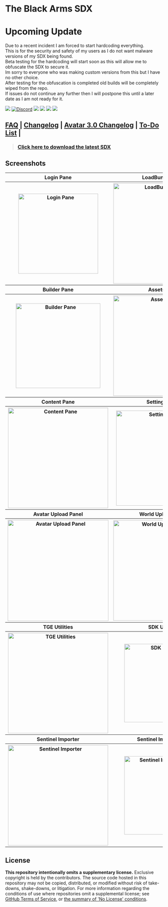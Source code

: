 # The Black Arms SDX  

# Upcoming Update  
Due to a recent incident I am forced to start hardcoding everything.  
This is for the security and safety of my users as I do not want malware versions of my SDX being found.  
Beta testing for the hardcoding will start soon as this will allow me to obfuscate the SDX to secure it.  
Im sorry to everyone who was making custom versions from this but I have no other choice.  
After testing for the obfuscation is completed old builds will be completely wiped from the repo.  
If issues do not continue any further then I will postpone this until a later date as I am not ready for it.  

[![](https://img.shields.io/discord/750823059807797260?color=%23000000&label=Dedsec)](https://discord.gg/hEV4yKZ) [![Discord](https://img.shields.io/discord/809477903577251900?color=%23ff0000&label=The%20Black%20Arms)](https://discord.gg/p56zdWxV) [![](https://img.shields.io/badge/The%20Black%20Arms-Guilded-%23F5C400)](https://www.guilded.gg/i/Kk57LVQE) [![](https://img.shields.io/discord/745011216526737438?color=%23ff0000&label=Support%20Server)](https://discord.gg/A9dca3N) [![](https://img.shields.io/discord/657533624052219905?color=%23000000&label=Ministry)](https://discord.gg/ministry) [![](https://img.shields.io/badge/Patreon-Donate-pink)](https://www.patreon.com/PhoenixAceVFX)

## [FAQ](./FAQ.md) | [Changelog](./CHANGELOG.md) | [Avatar 3.0 Changelog](./AVATAR-3.0-CHANGELOG.md) | [To-Do List](./TODO.md) |

> ### [Click here to download the latest SDX](https://github.com/TheBlackArms/TheBlackArmsSDX/releases/latest)

## Screenshots
<table>
  <tr>
    <th>Login Pane</th>
    <th>LoadBundle Pane</th>
  </tr>
  <tr>
    <th><img src="https://raw.githubusercontent.com/TheBlackArms/The-Black-Arms-SDX/master/screenshots/login.png" alt="Login Pane" width="255px" /></th>
    <th><img src="https://raw.githubusercontent.com/TheBlackArms/The-Black-Arms-SDX/master/screenshots/loadbundle.png" alt="LoadBundle Pane" width="320x" /></th>
  </tr>
  <tr>
    <th>Builder Pane</th>
    <th>Assets Pane</th>
  </tr>
  <tr>
    <th><img src="https://raw.githubusercontent.com/TheBlackArms/The-Black-Arms-SDX/master/screenshots/builder.png" alt="Builder Pane" width="270px" /></th>
    <th><img src="https://raw.githubusercontent.com/TheBlackArms/The-Black-Arms-SDX/master/screenshots/assets.png" alt="Assets Pane" width="320px" /></th>
  </tr>
  <tr>
    <th>Content Pane</th>
    <th>Settings Pane</th>
  </tr>
  <tr>
    <th><img src="https://raw.githubusercontent.com/TheBlackArms/The-Black-Arms-SDX/master/screenshots/content.png" alt="Content Pane" width="320px" /></th>
    <th><img src="https://raw.githubusercontent.com/TheBlackArms/The-Black-Arms-SDX/master/screenshots/settings.png" alt="Settings Pane" width="303px" /></th>
  </tr>
  <tr>
    <th>Avatar Upload Panel</th>
    <th>World Upload Panel</th>
  </tr>
  <tr>
    <th><img src="https://raw.githubusercontent.com/TheBlackArms/The-Black-Arms-SDX/master/screenshots/avatarup.png" alt="Avatar Upload Panel" width="322px" /></th>
    <th><img src="https://raw.githubusercontent.com/TheBlackArms/The-Black-Arms-SDX/master/screenshots/worldup.png" alt="World Upload Panel" width="320px" /></th>
  </tr>
  <tr>
    <th>TGE Utilities</th>
    <th>SDK Utilities</th>
  </tr>
  <tr>
    <th><img src="https://raw.githubusercontent.com/TheBlackArms/The-Black-Arms-SDX/master/screenshots/tge.png" alt="TGE Utilities" width="320px" /></th>
    <th><img src="https://raw.githubusercontent.com/TheBlackArms/The-Black-Arms-SDX/master/screenshots/utilities.png" alt="SDK Utilities" width="250px" /></th>
  </tr>
  <tr>
    <th>Sentinel Importer</th>
    <th>Sentinel Importer List</th>
  </tr>
  <tr>
    <th><img src="https://raw.githubusercontent.com/TheBlackArms/The-Black-Arms-SDX/master/screenshots/importer.png" alt="Sentinel Importer" width="320px" /></th>
    <th><img src="https://raw.githubusercontent.com/TheBlackArms/The-Black-Arms-SDX/master/screenshots/importerlist.png" alt="Sentinel Importer List" width="250px" /></th>
  </tr>
</table>

## License

**This repository intentionally omits a supplementary license.** Exclusive copyright is held by the contributors.
The source code hosted in this repository may not be copied, distributed, or modified without risk of take-downs, shake-downs, or litigation.
For more information regarding the conditions of use where repositories omit a supplemental license; see [GitHub Terms of Service](https://docs.github.com/en/github/site-policy/github-terms-of-service#d-user-generated-content), or [the summary of 'No License' conditions](https://choosealicense.com/no-permission/).
